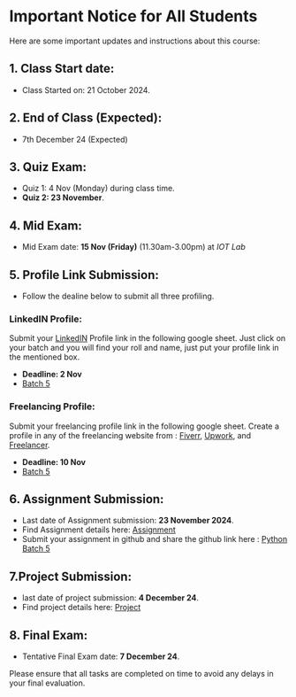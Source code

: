 # Important Notice for All Students

Here are some important updates and instructions about this course:

 ## 1. Class Start date:
- Class Started on: 21 October 2024.

 ## 2. End of Class (Expected):
- 7th December 24 (Expected)

## 3. Quiz Exam:
- Quiz 1: 4 Nov (Monday) during class time.
- **Quiz 2: 23 November**.

## 4. Mid Exam:
- Mid Exam date: **15 Nov (Friday)** (11.30am-3.00pm) at *IOT Lab*


## 5. Profile Link Submission:
- Follow the dealine below to submit all three profiling.
### LinkedIN Profile:
Submit your [LinkedIN](https://bd.linkedin.com/) Profile link in the following google sheet. Just click on your batch and you will find your roll and name, just put your profile link in the mentioned box.

- **Deadline: 2 Nov**
- [Batch 5](https://docs.google.com/spreadsheets/d/1Nhtp9AlUe0RF9gb-roqnM3eB2Wh9SRwpNtaS-kyKIPw/edit?gid=0#gid=0)

### Freelancing Profile:
Submit your freelancing profile link in the following google sheet. Create a profile in any of the freelancing website from : [Fiverr](https://www.fiverr.com/),  [Upwork](https://www.upwork.com/), and [Freelancer](https://www.freelancer.com/?gad_source=1&gclid=EAIaIQobChMI8ZHJzaydiQMVUhCDAx3wchg-EAAYASAAEgJbXPD_BwE&ft_prog=ABL&ft_prog_id=617725303593).

- **Deadline: 10 Nov**
- [Batch 5](https://docs.google.com/spreadsheets/d/1Nhtp9AlUe0RF9gb-roqnM3eB2Wh9SRwpNtaS-kyKIPw/edit?gid=1801487781#gid=1801487781)


## 6. Assignment Submission:
- Last date of Assignment submission: **23 November 2024**.
- Find Assignment details here: [Assignment]()
- Submit your assignment in github and share the github link here : [Python Batch 5]()

## 7.Project Submission:
- last date of project submission: **4 December 24**.
- Find project details here: [Project]()

## 8. Final Exam:
- Tentative Final Exam date: **7 December 24**.

Please ensure that all tasks are completed on time to avoid any delays in your final evaluation.